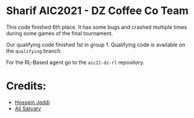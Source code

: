 # Sharif AIC2021 - DZ Coffee Co Team

This code finished 6th place. It has some bugs and crashed multiple times during some games of the final tournament.

Our qualifying code finished 1st in group 1. Qualifying code is available on the `qualifying` branch.

For the RL-Based agent go to the `aic21-dz-rl` repository.

# Credits:
- [Hossein Jeddi](https://github.com/seriiix)
- [Ali Satvaty](https://github.com/alistvt)
